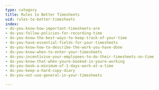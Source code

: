 ```yaml
---
type: category
title: Rules to Better Timesheets
uid: rules-to-better-timesheets
index:
- do-you-know-how-important-timesheets-are
- do-you-follow-policies-for-recording-time
- do-you-know-the-best-ways-to-keep-track-of-your-time
- do-you-have-essential-fields-for-your-timesheets
- do-you-know-how-to-describe-the-work-you-have-done
- do-you-know-when-to-enter-your-timesheets
- do-you-incentivise-your-employees-to-do-their-timesheets-on-time
- do-you-know-that-when-youre-booked-in-youre-working
- do-you-book-a-minimum-of-1-days-work-at-a-time
- do-you-keep-a-hard-copy-diary
- do-you-not-use-general-in-your-timesheets

---
```

<p>​​</p>


